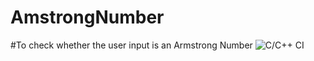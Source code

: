 # AmstrongNumber
#To check whether the user input is an Armstrong Number
![C/C++ CI](https://github.com/stepin104452/AmstrongNumber/workflows/C/C++%20CI/badge.svg)
